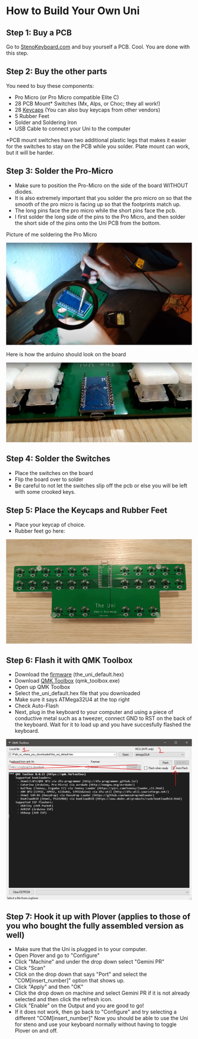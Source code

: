 # How to Build Your Own Uni
## Step 1: Buy a PCB
Go to [StenoKeyboard.com](https://www.stenokeyboards.com/) and buy yourself a PCB. Cool. You are done with this step.

## Step 2: Buy the other parts
You need to buy these components:
* Pro Micro (or Pro Micro compatible Elite C)
* 28 PCB Mount* Switches (Mx, Alps, or Choc; they all work!)
* 28 [Keycaps](https://www.stenokeyboards.com/) (You can also buy keycaps from other vendors)
* 5 Rubber Feet
* Solder and Soldering Iron
* USB Cable to connect your Uni to the computer

*PCB mount switches have two additional plastic legs that makes it easier for the switches to stay on the PCB while you solder. Plate mount can work, but it will be harder.

## Step 3: Solder the Pro-Micro
* Make sure to position the Pro-Micro on the side of the board WITHOUT diodes.
* It is also extremely important that you solder the pro micro on so that the smooth of the pro micro is facing up so that the footprints match up.
* The long pins face the pro micro while the short pins face the pcb.
* I first solder the long side of the pins to the Pro Micro, and then solder the short side of the pins onto the Uni PCB from the bottom.

Picture of me soldering the Pro Micro

![Me soldering Pro Micro To The Uni PCB](https://github.com/petercpark/The_Uni/blob/main/Pics/soldering-pro-micro.jpg?raw=true)

Here is how the arduino should look on the board

![Pro Micro soldered on backwards on the top of the PCB](https://github.com/petercpark/The_Uni/blob/main/Pics/pro-micro-on-uni.jpg?raw=true)

## Step 4: Solder the Switches
* Place the switches on the board
* Flip the board over to solder
* Be careful to not let the switches slip off the pcb or else you will be left with some crooked keys.

## Step 5: Place the Keycaps and Rubber Feet
* Place your keycap of choice.
* Rubber feet go here:

![Rubber Feet Placement](https://github.com/petercpark/The_Uni/blob/main/Pics/rubber-feet.jpg?raw=true)

## Step 6: Flash it with QMK Toolbox
* Download the [firmware](https://github.com/petercpark/The_Uni/releases/tag/v1.0.0) (the_uni_default.hex)
* Download [QMK Toolbox](https://github.com/qmk/qmk_toolbox/releases) (qmk_toolbox.exe)
* Open up QMK Toolbox
* Select the_uni_default.hex file that you downloaded
* Make sure it says ATMega32U4 at the top right
* Check Auto-Flash
* Next, plug in the keyboard to your computer and using a piece of conductive metal such as a tweezer, connect GND to RST on the back of the keyboard. Wait for it to load up and you have succesfully flashed the keyboard.

![QMK Toolbox configuration](https://github.com/petercpark/The_Uni/blob/main/Pics/qmk-toolbox-setup.jpg?raw=true)

## Step 7: Hook it up with Plover (applies to those of you who bought the fully assembled version as well)
* Make sure that the Uni is plugged in to your computer.
* Open Plover and go to "Configure"
* Click "Machine" and under the drop down select "Gemini PR"
* Click "Scan"
* Click on the drop down that says "Port" and select the "COM[insert_number]" option that shows up.
* Click "Apply" and then "OK"
* Click the drop down on machine and select Gemini PR if it is not already selected and then click the refresh icon.
* Click "Enable" on the Output and you are good to go!
* If it does not work, then go back to "Configure" and try selecting a different "COM[insert_number]"
Now you should be able to use the Uni for steno and use your keyboard normally without having to toggle Plover on and off.
